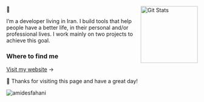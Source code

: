 <a href="https://github.com/amidesfahani"><img alt="Git Stats" src="https://github-readme-stats.vercel.app/api?username=amidesfahani&show_icons=true" align="right" height="150" /></a>

🖖

I’m a developer living in Iran. I build tools that help people have a better life, in their personal and/or professional lives. I work mainly on two projects to achieve this goal.

### Where to find me

[Visit my website](https://amidesfahani.ir/) →

👏 Thanks for visiting this page and have a great day!

<p><img align="center" src="https://github-readme-streak-stats.herokuapp.com/?user=amidesfahani&" alt="amidesfahani" /></p>
